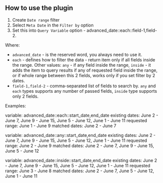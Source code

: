 ## How to use the plugin

1. Create `Date range` filter
2. Select `Meta Date` in the `Filter by` option
3. Set this into `Query Variable` option - advanced_date::each::field-1,field-2.

Where:
- `advanced_date` - is the reserved word, you always need to use it.
- `each` - defines how to filter the data - return item only if all fields inside the range. Other values: `any` - if any field inside the range, `inside` - it adds the item to query results if any of requested field inside the range, or if whole range between this 2 fields, works only if you set filter by 2 dates.
- `field-1,field-2` - comma-separated list of fields to search by. `any` and `each` types supports any number of passed fields, `inside` type supports only 2 fields.

Examples:

variable: advanced_date::each::start_date,end_date
existing dates: June 2 - June 7, June 9 - June 15, June 5 - June 12, June 1 - June 11
requested range: June 1 - June 9
matched dates: June 2 - June 7

variable: advanced_date::any::start_date,end_date
existing dates: June 2 - June 7, June 9 - June 15, June 5 - June 12, June 1 - June 11
requested range: June 2 - June 9
matched dates: June 2 - June 7, June 9 - June 15, June 5 - June 12

variable: advanced_date::inside::start_date,end_date
existing dates: June 2 - June 7, June 9 - June 15, June 5 - June 12, June 1 - June 11
requested range: June 3 - June 8
matched dates: June 2 - June 7, June 5 - June 12, June 1 - June 11
